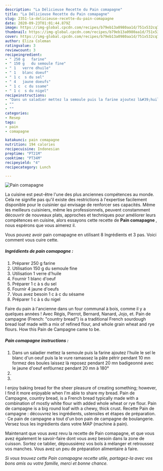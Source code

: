 ```yaml
---
description: "La Délicieuse Recette du Pain comapagne"
title: "La Délicieuse Recette du Pain comapagne"
slug: 2351-la-delicieuse-recette-du-pain-comapagne
date: 2020-09-23T01:01:44.879Z
image: https://img-global.cpcdn.com/recipes/b79eb13a0980aa1d/751x532cq70/pain-comapagne-photo-principale-de-la-recette.jpg
thumbnail: https://img-global.cpcdn.com/recipes/b79eb13a0980aa1d/751x532cq70/pain-comapagne-photo-principale-de-la-recette.jpg
cover: https://img-global.cpcdn.com/recipes/b79eb13a0980aa1d/751x532cq70/pain-comapagne-photo-principale-de-la-recette.jpg
author: Eliza Coleman
ratingvalue: 3
reviewcount: 3
recipeingredient:
- " 250 g	farine"
- " 150 g	du semoule fine"
- " 1	verre dhuile"
- " 1	blanc doeuf"
- " 1 c	 s du sel"
- " 4	jaune doeufs"
- " 1 c	 c du ssame"
- " 1 c	 s du nigel"
recipeinstructions:
- "Dans un saladier mettez la semoule puis la farine ajoutez l&#39;huile le sel le blanc d&#39;un oeuf puis la le vure ramassez la pâte pétrir pendant 10 mn formez des boules laissez là reposez pendant 20 mn badigeonné avec le jaune d&#39;oeuf enfôurnez pendant 20 mn à 180°"
- ""
- ""
categories:
- Resep
tags:
- pain
- comapagne

katakunci: pain comapagne 
nutrition: 194 calories
recipecuisine: Indonesian
preptime: "PT21M"
cooktime: "PT34M"
recipeyield: "4"
recipecategory: Lunch

---
```



![Pain comapagne](https://img-global.cpcdn.com/recipes/b79eb13a0980aa1d/751x532cq70/pain-comapagne-photo-principale-de-la-recette.jpg)

La cuisine est peut-être l'une des plus anciennes compétences au monde. Cela ne signifie pas qu'il existe des restrictions à l'expertise facilement disponible pour le cuisinier qui envisage de renforcer ses capacités. Même les meilleurs cuisiniers, même les professionnels, peuvent constamment découvrir de nouveaux plats, approches et techniques pour améliorer leurs compétences en cuisine, alors essayons cette recette de <strong> Pain comapagne </strong>, nous espérons que vous aimerez il.

<!--inarticleads1-->

Vous pouvez avoir pain comapagne en utilisant 8 Ingrédients et 3 pas. Voici comment vous cuire cette.

##### Ingrédients de pain comapagne :

1. Préparer  250 g	farine
1. Utilisation  150 g	du semoule fine
1. Utilisation  1	verre d&#39;huile
1. Fournir  1	blanc d&#39;oeuf
1. Préparer  1 c	à s du sel
1. Fournir  4	jaune d&#39;oeufs
1. Vous avez besoin  1 c	à c du sésame
1. Préparer  1 c	à s du nigel


Faire du pain à l&#39;ancienne dans un four communal à bois, comme il y a quelques années ! Avec Régis, Pierrot, Bernard, Nanard, Jojo, et. Pain de campagne (French: &#34;country bread&#34;) is a traditional French sourdough bread loaf made with a mix of refined flour, and whole grain wheat and rye flours. How this Pain de Campagne came to be. 

<!--inarticleads2-->

##### Pain comapagne instructions :

1. Dans un saladier mettez la semoule puis la farine ajoutez l&#39;huile le sel le blanc d&#39;un oeuf puis la le vure ramassez la pâte pétrir pendant 10 mn formez des boules laissez là reposez pendant 20 mn badigeonné avec le jaune d&#39;oeuf enfôurnez pendant 20 mn à 180°
1. 
1. 


I enjoy baking bread for the sheer pleasure of creating something; however, I find it more enjoyable when I&#39;m able to share my bread. Pain de Campagne, country bread, is a French bread typically made with a combination of mostly white flour with added whole wheat or rye flour. Pain de campagne is a big round loaf with a chewy, thick crust. Recette Pain de campagne : découvrez les ingrédients, ustensiles et étapes de préparation. · Ce pain de campagne a tout d&#39;un bon pain de campagne de boulangerie. Versez tous les ingrédients dans votre MAP (machine à pain). 

<!--inarticleads1-->

<p>
Maintenant que vous avez revu la recette de Pain comapagne, et que vous avez également le savoir-faire dont vous avez besoin dans la zone de cuisson. Sortez ce tablier, dépoussiérez vos bols à mélanger et retroussez vos manches. Vous avez un peu de préparation alimentaire à faire.
</p>

<p>
<i>Si vous trouvez cette Pain comapagne recette utile, partagez-la avec vos bons amis ou votre famille, merci et bonne chance.</i>
</p>
